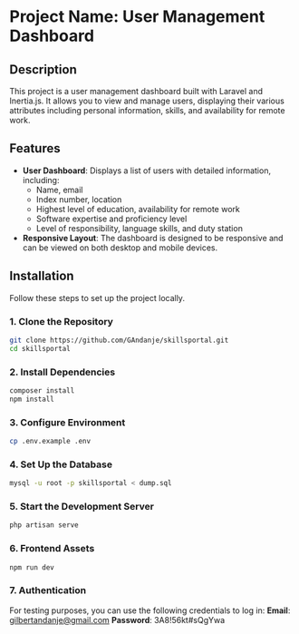 # Project Name: User Management Dashboard

## Description

This project is a user management dashboard built with Laravel and Inertia.js. It allows you to view and manage users, displaying their various attributes including personal information, skills, and availability for remote work.

## Features

- **User Dashboard**: Displays a list of users with detailed information, including:
  - Name, email
  - Index number, location
  - Highest level of education, availability for remote work
  - Software expertise and proficiency level
  - Level of responsibility, language skills, and duty station
- **Responsive Layout**: The dashboard is designed to be responsive and can be viewed on both desktop and mobile devices.
  
## Installation

Follow these steps to set up the project locally.

### 1. Clone the Repository

```bash
git clone https://github.com/GAndanje/skillsportal.git
cd skillsportal
```

### 2. Install Dependencies
```bash 
composer install
npm install
```

### 3.  Configure Environment
```bash
cp .env.example .env
```

### 4.  Set Up the Database
```bash
mysql -u root -p skillsportal < dump.sql
```
### 5.  Start the Development Server
```bash
php artisan serve
```

### 6.  Frontend Assets
```bash
npm run dev
```

### 7.  Authentication
For testing purposes, you can use the following credentials to log in: 
    **Email**: gilbertandanje@gmail.com 
    **Password**: 3A8!56kt#sQgYwa